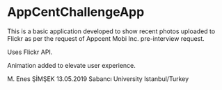 # AppCentChallengeApp
This is a basic application developed to show recent photos uploaded to Flickr as per the request of Appcent Mobi Inc. pre-interview request.

Uses Flickr API.

Animation added to elevate user experience.

M. Enes ŞİMŞEK
13.05.2019
Sabancı University Istanbul/Turkey

